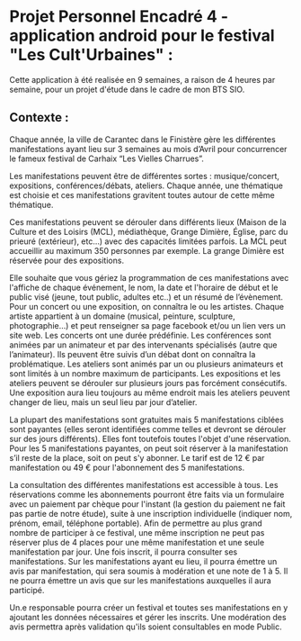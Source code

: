# Projet Personnel Encadré 4 - application android pour le festival "Les Cult'Urbaines" :

Cette application à été realisée en 9 semaines, a raison de 4 heures par semaine, pour un projet d'étude dans le cadre de mon BTS SIO.

## Contexte :
Chaque année, la ville de Carantec dans le Finistère gère les différentes manifestations ayant lieu sur 3 semaines au
mois d’Avril pour concurrencer le fameux festival de Carhaix “Les Vielles Charrues”.

Les manifestations peuvent être de différentes sortes : musique/concert, expositions, conférences/débats, ateliers.
Chaque année, une thématique est choisie et ces manifestations gravitent toutes autour de cette même
thématique.

Ces manifestations peuvent se dérouler dans différents lieux (Maison de la Culture et des Loisirs (MCL),
médiathèque, Grange Dimière, Église, parc du prieuré (extérieur), etc…) avec des capacités limitées parfois. La MCL
peut accueillir au maximum 350 personnes par exemple. La grange Dimière est réservée pour des expositions.

Elle souhaite que vous gériez la programmation de ces manifestations avec l'affiche de chaque événement, le nom,
la date et l'horaire de début et le public visé (jeune, tout public, adultes etc..) et un résumé de l’évènement. Pour un
concert ou une exposition, on connaîtra le ou les artistes. Chaque artiste appartient à un domaine (musical, peinture,
sculpture, photographie…) et peut renseigner sa page facebook et/ou un lien vers un site web. Les concerts ont une
durée prédéfinie. Les conférences sont animées par un animateur et par des intervenants spécialisés (autre que
l’animateur). Ils peuvent être suivis d’un débat dont on connaîtra la problématique. Les ateliers sont animés par un
ou plusieurs animateurs et sont limités à un nombre maximum de participants. Les expositions et les ateliers
peuvent se dérouler sur plusieurs jours pas forcément consécutifs. Une exposition aura lieu toujours au même
endroit mais les ateliers peuvent changer de lieu, mais un seul lieu par jour d’atelier.

La plupart des manifestations sont gratuites mais 5 manifestations ciblées sont payantes (elles seront identifiées
comme telles et devront se dérouler sur des jours différents). Elles font toutefois toutes l'objet d'une réservation.
Pour les 5 manifestations payantes, on peut soit réserver à la manifestation s’il reste de la place, soit on peut s'y
abonner. Le tarif est de 12 € par manifestation ou 49 € pour l'abonnement des 5 manifestations.

La consultation des différentes manifestations est accessible à tous. Les réservations comme les abonnements
pourront être faits via un formulaire avec un paiement par chèque pour l'instant (la gestion du paiement ne fait pas
partie de notre étude), suite à une inscription individuelle (indiquer nom, prénom, email, téléphone portable). Afin
de permettre au plus grand nombre de participer à ce festival, une même inscription ne peut pas réserver plus de 4
places pour une même manifestation et une seule manifestation par jour. Une fois inscrit, il pourra consulter ses
manifestations. Sur les manifestations ayant eu lieu, il pourra émettre un avis par manifestation, qui sera soumis à
modération et une note de 1 à 5. Il ne pourra émettre un avis que sur les manifestations auxquelles il aura participé.

Un.e responsable pourra créer un festival et toutes ses manifestations en y ajoutant les données nécessaires et
gérer les inscrits. Une modération des avis permettra après validation qu'ils soient consultables en mode Public.
